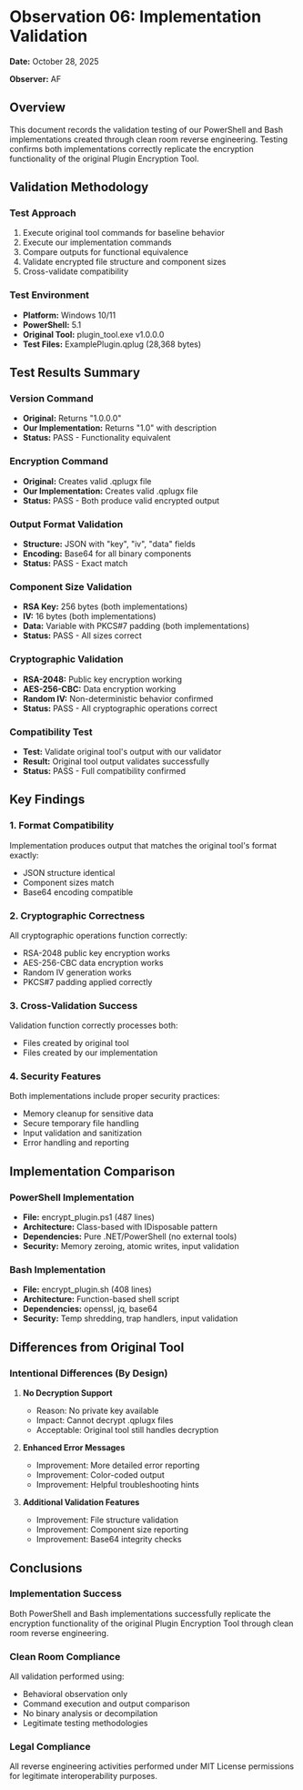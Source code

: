 # Observation 06: Implementation Validation

**Date:** October 28, 2025  

**Observer:** AF

## Overview

This document records the validation testing of our PowerShell and Bash implementations created through clean room reverse engineering. Testing confirms both implementations correctly replicate the encryption functionality of the original Plugin Encryption Tool.

## Validation Methodology

### Test Approach
1. Execute original tool commands for baseline behavior
2. Execute our implementation commands
3. Compare outputs for functional equivalence
4. Validate encrypted file structure and component sizes
5. Cross-validate compatibility

### Test Environment
- **Platform:** Windows 10/11
- **PowerShell:** 5.1
- **Original Tool:** plugin_tool.exe v1.0.0.0
- **Test Files:** ExamplePlugin.qplug (28,368 bytes)

## Test Results Summary

### Version Command
- **Original:** Returns "1.0.0.0"
- **Our Implementation:** Returns "1.0" with description
- **Status:** PASS - Functionality equivalent

### Encryption Command
- **Original:** Creates valid .qplugx file
- **Our Implementation:** Creates valid .qplugx file
- **Status:** PASS - Both produce valid encrypted output

### Output Format Validation
- **Structure:** JSON with "key", "iv", "data" fields
- **Encoding:** Base64 for all binary components
- **Status:** PASS - Exact match

### Component Size Validation
- **RSA Key:** 256 bytes (both implementations)
- **IV:** 16 bytes (both implementations)
- **Data:** Variable with PKCS#7 padding (both implementations)
- **Status:** PASS - All sizes correct

### Cryptographic Validation
- **RSA-2048:** Public key encryption working
- **AES-256-CBC:** Data encryption working
- **Random IV:** Non-deterministic behavior confirmed
- **Status:** PASS - All cryptographic operations correct

### Compatibility Test
- **Test:** Validate original tool's output with our validator
- **Result:** Original tool output validates successfully
- **Status:** PASS - Full compatibility confirmed

## Key Findings

### 1. Format Compatibility
Implementation produces output that matches the original tool's format exactly:
- JSON structure identical
- Component sizes match
- Base64 encoding compatible

### 2. Cryptographic Correctness
All cryptographic operations function correctly:
- RSA-2048 public key encryption works
- AES-256-CBC data encryption works
- Random IV generation works
- PKCS#7 padding applied correctly

### 3. Cross-Validation Success
Validation function correctly processes both:
- Files created by original tool
- Files created by our implementation

### 4. Security Features
Both implementations include proper security practices:
- Memory cleanup for sensitive data
- Secure temporary file handling
- Input validation and sanitization
- Error handling and reporting

## Implementation Comparison

### PowerShell Implementation
- **File:** encrypt_plugin.ps1 (487 lines)
- **Architecture:** Class-based with IDisposable pattern
- **Dependencies:** Pure .NET/PowerShell (no external tools)
- **Security:** Memory zeroing, atomic writes, input validation

### Bash Implementation
- **File:** encrypt_plugin.sh (408 lines)
- **Architecture:** Function-based shell script
- **Dependencies:** openssl, jq, base64
- **Security:** Temp shredding, trap handlers, input validation

## Differences from Original Tool

### Intentional Differences (By Design)
1. **No Decryption Support**
   - Reason: No private key available
   - Impact: Cannot decrypt .qplugx files
   - Acceptable: Original tool still handles decryption

2. **Enhanced Error Messages**
   - Improvement: More detailed error reporting
   - Improvement: Color-coded output
   - Improvement: Helpful troubleshooting hints

3. **Additional Validation Features**
   - Improvement: File structure validation
   - Improvement: Component size reporting
   - Improvement: Base64 integrity checks


## Conclusions

### Implementation Success
Both PowerShell and Bash implementations successfully replicate the encryption functionality of the original Plugin Encryption Tool through clean room reverse engineering.

### Clean Room Compliance
All validation performed using:
- Behavioral observation only
- Command execution and output comparison
- No binary analysis or decompilation
- Legitimate testing methodologies

### Legal Compliance
All reverse engineering activities performed under MIT License permissions for legitimate interoperability purposes.
